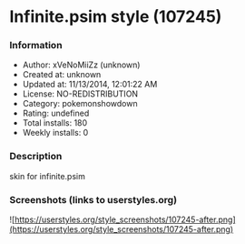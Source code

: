 # Infinite.psim style (107245)

### Information
- Author: xVeNoMiiZz (unknown)
- Created at: unknown
- Updated at: 11/13/2014, 12:01:22 AM
- License: NO-REDISTRIBUTION
- Category: pokemonshowdown
- Rating: undefined
- Total installs: 180
- Weekly installs: 0


### Description
skin for infinite.psim


### Screenshots (links to userstyles.org)
![https://userstyles.org/style_screenshots/107245-after.png](https://userstyles.org/style_screenshots/107245-after.png)


